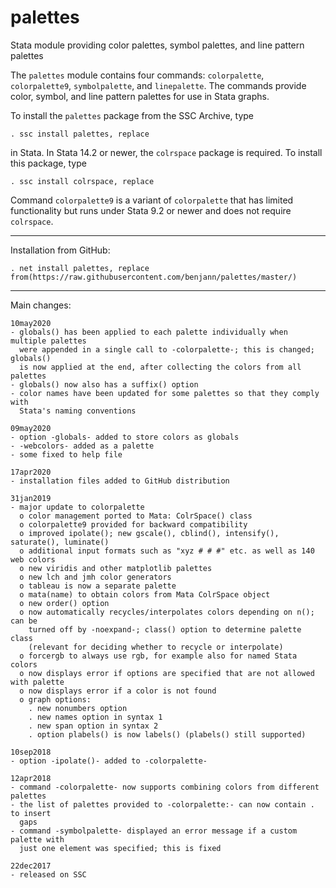 # palettes

Stata module providing color palettes, symbol palettes, and line pattern
palettes

The `palettes` module contains four commands: `colorpalette`, `colorpalette9`,
`symbolpalette`, and `linepalette`. The commands provide color, symbol, and
line pattern palettes for use in Stata graphs.

To install the `palettes` package from the SSC Archive, type

    . ssc install palettes, replace

in Stata. In Stata 14.2 or newer, the `colrspace` package is required. To install this package, type

    . ssc install colrspace, replace

Command `colorpalette9` is a variant of `colorpalette` that has
limited functionality but runs under Stata 9.2 or newer and does not require 
`colrspace`.

---

Installation from GitHub:

    . net install palettes, replace from(https://raw.githubusercontent.com/benjann/palettes/master/)

---

Main changes:

    10may2020
    - globals() has been applied to each palette individually when multiple palettes
      were appended in a single call to -colorpalette-; this is changed; globals() 
      is now applied at the end, after collecting the colors from all palettes
    - globals() now also has a suffix() option
    - color names have been updated for some palettes so that they comply with
      Stata's naming conventions
    
    09may2020
    - option -globals- added to store colors as globals
    - -webcolors- added as a palette
    - some fixed to help file
    
    17apr2020
    - installation files added to GitHub distribution
    
    31jan2019
    - major update to colorpalette
      o color management ported to Mata: ColrSpace() class
      o colorpalette9 provided for backward compatibility
      o improved ipolate(); new gscale(), cblind(), intensify(), saturate(), luminate() 
      o additional input formats such as "xyz # # #" etc. as well as 140 web colors
      o new viridis and other matplotlib palettes
      o new lch and jmh color generators
      o tableau is now a separate palette
      o mata(name) to obtain colors from Mata ColrSpace object
      o new order() option
      o now automatically recycles/interpolates colors depending on n(); can be 
        turned off by -noexpand-; class() option to determine palette class 
        (relevant for deciding whether to recycle or interpolate)
      o forcergb to always use rgb, for example also for named Stata colors
      o now displays error if options are specified that are not allowed with palette
      o now displays error if a color is not found
      o graph options:
        . new nonumbers option
        . new names option in syntax 1
        . new span option in syntax 2
        . option plabels() is now labels() (plabels() still supported)

    10sep2018
    - option -ipolate()- added to -colorpalette-

    12apr2018
    - command -colorpalette- now supports combining colors from different palettes
    - the list of palettes provided to -colorpalette:- can now contain . to insert 
      gaps
    - command -symbolpalette- displayed an error message if a custom palette with 
      just one element was specified; this is fixed
  
    22dec2017
    - released on SSC

